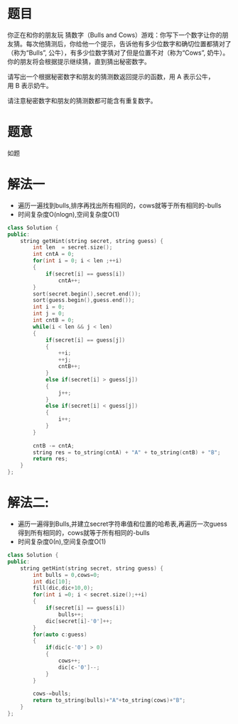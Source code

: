 # 题目
你正在和你的朋友玩 猜数字（Bulls and Cows）游戏：你写下一个数字让你的朋友猜。每次他猜测后，你给他一个提示，告诉他有多少位数字和确切位置都猜对了（称为“Bulls”, 公牛），有多少位数字猜对了但是位置不对（称为“Cows”, 奶牛）。你的朋友将会根据提示继续猜，直到猜出秘密数字。

请写出一个根据秘密数字和朋友的猜测数返回提示的函数，用 A 表示公牛，用 B 表示奶牛。

请注意秘密数字和朋友的猜测数都可能含有重复数字。

# 题意
如题

# 解法一
* 遍历一遍找到bulls,排序再找出所有相同的，cows就等于所有相同的-bulls
* 时间复杂度O(nlogn),空间复杂度O(1) 

```cpp
class Solution {
public:
    string getHint(string secret, string guess) {
        int len  = secret.size();
        int cntA = 0;
        for(int i = 0; i < len ;++i)
        {
            if(secret[i] == guess[i])
                cntA++;
        }
        sort(secret.begin(),secret.end());
        sort(guess.begin(),guess.end());
        int i = 0;
        int j = 0;
        int cntB = 0;
        while(i < len && j < len)
        {
            if(secret[i] == guess[j])
            {
                ++i;
                ++j;
                cntB++;
            }
            else if(secret[i] > guess[j])
            {
                j++;
            }
            else if(secret[i] < guess[j])
            {
                i++;
            }
        }
        
        cntB -= cntA;
        string res = to_string(cntA) + "A" + to_string(cntB) + "B";
        return res;
    }
};
```

# 解法二:
* 遍历一遍得到Bulls,并建立secret字符串值和位置的哈希表,再遍历一次guess得到所有相同的，cows就等于所有相同的-bulls
* 时间复杂度0(n),空间复杂度O(1)

```cpp
class Solution {
public:
    string getHint(string secret, string guess) {
        int bulls = 0,cows=0;
        int dic[10];
        fill(dic,dic+10,0);
        for(int i =0; i < secret.size();++i)
        {
            if(secret[i] == guess[i])
                bulls++;
            dic[secret[i]-'0']++;
        }
        for(auto c:guess)
        {
            if(dic[c-'0'] > 0)
            {
                cows++;
                dic[c-'0']--;
            }
        }
        
        cows-=bulls;
        return to_string(bulls)+"A"+to_string(cows)+"B";
    }
};
```